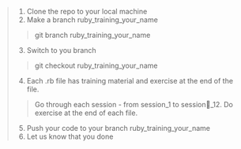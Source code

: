 >1. Clone the repo to your local machine
>2. Make a branch ruby_training_your_name
>>	git branch ruby_training_your_name
>3. Switch to you branch
>> 	git checkout ruby_training_your_name
>4. Each .rb file has training material and exercise at the end of the file. 
>>   Go through each session - from session_1 to session_12. 
>>   Do exercise at the end of each file.
>5. Push your code to your branch ruby_training_your_name
>6. Let us know that you done